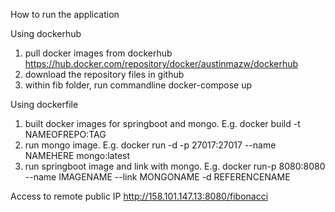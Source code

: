 How to run the application

Using dockerhub
1) pull docker images from dockerhub https://hub.docker.com/repository/docker/austinmazw/dockerhub
2) download the repository files in github
3) within fib folder, run commandline docker-compose up

Using dockerfile
1) built docker images for springboot and mongo. E.g. docker build -t NAMEOFREPO:TAG
2) run mongo image. E.g. docker run -d -p 27017:27017 --name NAMEHERE mongo:latest
3) run springboot image and link with mongo. E.g. docker run-p 8080:8080 --name IMAGENAME --link MONGONAME -d REFERENCENAME

Access to remote public IP
http://158.101.147.13:8080/fibonacci
